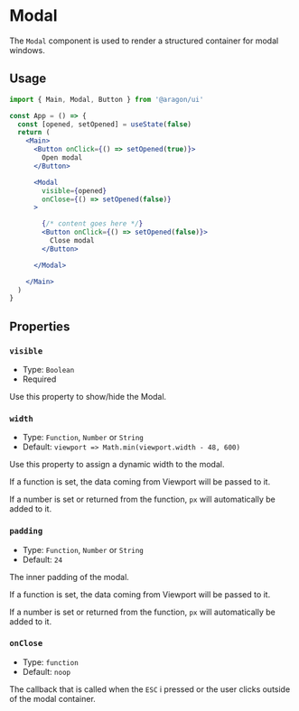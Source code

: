 # Modal

The `Modal` component is used to render a structured container for modal windows.

## Usage

```jsx
import { Main, Modal, Button } from '@aragon/ui'

const App = () => {
  const [opened, setOpened] = useState(false)
  return (
    <Main>
      <Button onClick={() => setOpened(true)}>
        Open modal
      </Button>

      <Modal
        visible={opened}
        onClose={() => setOpened(false)}
      >

        {/* content goes here */}
        <Button onClick={() => setOpened(false)}>
          Close modal
        </Button>

      </Modal>

    </Main>
  )
}
```

## Properties

### `visible`

- Type: `Boolean`
- Required

Use this property to show/hide the Modal.

### `width`

- Type: `Function`, `Number` or `String`
- Default: `viewport => Math.min(viewport.width - 48, 600)`

Use this property to assign a dynamic width to the modal.

If a function is set, the data coming from Viewport will be passed to it.

If a number is set or returned from the function, `px` will automatically be added to it.

### `padding`

- Type: `Function`, `Number` or `String`
- Default: `24`

The inner padding of the modal.

If a function is set, the data coming from Viewport will be passed to it.

If a number is set or returned from the function, `px` will automatically be added to it.

### `onClose`

- Type: `function`
- Default: `noop`

The callback that is called when the `ESC` i pressed or the user clicks outside of the modal container.
